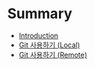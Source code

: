 # Summary

* [Introduction](README.md)
* [Git 사용하기 \(Local\)](chapter1.md)
* [Git 사용하기 \(Remote\)](git-\(-\).md)

